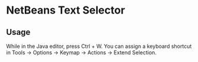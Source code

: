 # NetBeans Text Selector

## Usage

While in the Java editor, press Ctrl + W. You can assign a keyboard shortcut in Tools -> Options -> Keymap -> Actions -> Extend Selection.
